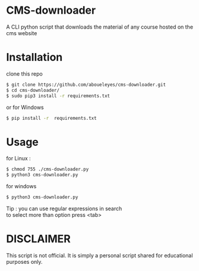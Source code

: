 # CMS-downloader
A CLI python script that downloads the material of any course hosted on the  cms website

# Installation
clone this repo 
```bash
$ git clone https://github.com/aboueleyes/cms-downloader.git
$ cd cms-downloader/
$ sudo pip3 install -r requirements.txt
```
or for Windows 
```bash
$ pip install -r  requirements.txt
```

# Usage
for Linux :
```bash
$ chmod 755 ./cms-downloader.py
$ python3 cms-downloader.py
```
for windows

```bash
$ python3 cms-downloader.py
```
Tip : you can use regular expressions in search </br>
to select more than option press \<tab\>
# DISCLAIMER
This script is not official. It is simply a personal script shared  for educational purposes only. 

